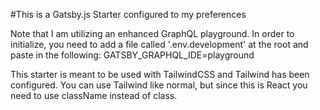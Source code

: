 #This is a Gatsby.js Starter configured to my preferences

Note that I am utilizing an enhanced GraphQL playground. In order to initialize, you need to add a file called '.env.development' at the root and paste in the following: GATSBY_GRAPHQL_IDE=playground

This starter is meant to be used with TailwindCSS and Tailwind has been configured. You can use Tailwind like normal, but since this is React you need to use className instead of class.